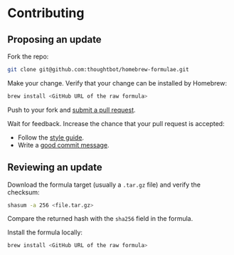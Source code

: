 # Contributing

## Proposing an update

Fork the repo:

```bash
git clone git@github.com:thoughtbot/homebrew-formulae.git
```

Make your change. Verify that your change can be installed by Homebrew:

```bash
brew install <GitHub URL of the raw formula>
```

Push to your fork and [submit a pull request][pr].

[pr]: https://github.com/thoughtbot/homebrew-formulae/compare/

Wait for feedback. Increase the chance that your pull request is accepted:

* Follow the [style guide][style].
* Write a [good commit message][commit].

[style]: https://github.com/thoughtbot/guides/tree/master/style
[commit]: http://tbaggery.com/2008/04/19/a-note-about-git-commit-messages.html

## Reviewing an update

Download the formula target (usually a `.tar.gz` file) and verify the checksum:

```bash
shasum -a 256 <file.tar.gz>
```

Compare the returned hash with the `sha256` field in the formula.

Install the formula locally:

```bash
brew install <GitHub URL of the raw formula>
```
